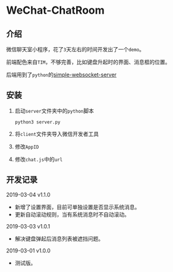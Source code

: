 # WeChat-ChatRoom

## 介绍

微信聊天室小程序，花了`3`天左右的时间开发出了一个`demo`。

前端配色来自`TIM`，不够完善，比如键盘升起时的界面、消息框的位置。

后端用到了`python`的[simple-websocket-server](https://github.com/dpallot/simple-websocket-server)

## 安装

1. 启动`server`文件夹中的`python`脚本

   ```
   python3 server.py
   ```

2. 将`client`文件夹导入微信开发者工具

3. 修改`AppID`

4. 修改`chat.js`中的`url`

## 开发记录

2019-03-04    v1.1.0    

- 新增了设置界面，目前可单独设置是否显示系统消息。
- 更新自动滚动规则，当有系统消息时不自动滚动。

2019-03-03    v1.0.1

- 解决键盘弹起后消息列表被遮挡问题。

2019-03-01    v1.0.0    

- 测试版。

